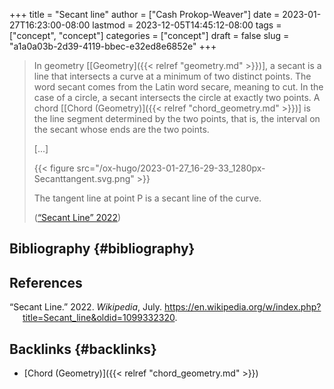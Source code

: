 +++
title = "Secant line"
author = ["Cash Prokop-Weaver"]
date = 2023-01-27T16:23:00-08:00
lastmod = 2023-12-05T14:45:12-08:00
tags = ["concept", "concept"]
categories = ["concept"]
draft = false
slug = "a1a0a03b-2d39-4119-bbec-e32ed8e6852e"
+++

> In geometry [[Geometry]({{< relref "geometry.md" >}})], a secant is a line that intersects a curve at a minimum of two distinct points. The word secant comes from the Latin word secare, meaning to cut. In the case of a circle, a secant intersects the circle at exactly two points. A chord [[Chord (Geometry)]({{< relref "chord_geometry.md" >}})] is the line segment determined by the two points, that is, the interval on the secant whose ends are the two points.
>
> [...]
>
> {{< figure src="/ox-hugo/2023-01-27_16-29-33_1280px-Secanttangent.svg.png" >}}
>
> The tangent line at point P is a secant line of the curve.
>
> (<a href="#citeproc_bib_item_1">“Secant Line” 2022</a>)


## Bibliography {#bibliography}

## References

<style>.csl-entry{text-indent: -1.5em; margin-left: 1.5em;}</style><div class="csl-bib-body">
  <div class="csl-entry"><a id="citeproc_bib_item_1"></a>“Secant Line.” 2022. <i>Wikipedia</i>, July. <a href="https://en.wikipedia.org/w/index.php?title=Secant_line&oldid=1099332320">https://en.wikipedia.org/w/index.php?title=Secant_line&#38;oldid=1099332320</a>.</div>
</div>


## Backlinks {#backlinks}

-   [Chord (Geometry)]({{< relref "chord_geometry.md" >}})
